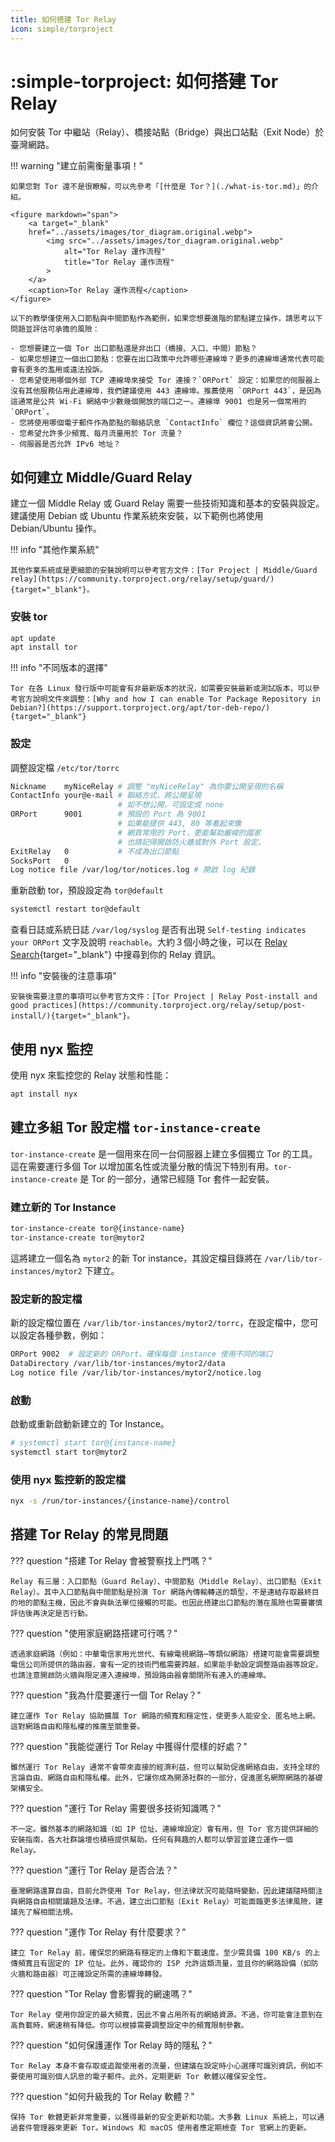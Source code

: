 ```yaml
---
title: 如何搭建 Tor Relay
icon: simple/torproject
---
```


# :simple-torproject: 如何搭建 Tor Relay

如何安裝 Tor 中繼站（Relay）、橋接站點（Bridge）與出口站點（Exit Node）於臺灣網路。

!!! warning "建立前需衡量事項！"

    如果您對 Tor 還不是很瞭解，可以先參考「[什麼是 Tor？](./what-is-tor.md)」的介紹。

    <figure markdown="span">
        <a target="_blank"
        href="../assets/images/tor_diagram.original.webp">
            <img src="../assets/images/tor_diagram.original.webp"
                alt="Tor Relay 運作流程"
                title="Tor Relay 運作流程"
            >
        </a>
        <caption>Tor Relay 運作流程</caption>
    </figure>

    以下的教學僅使用入口節點與中間節點作為範例，如果您想要進階的節點建立操作，請思考以下問題並評估可承擔的風險：

    - 您想要建立一個 Tor 出口節點還是非出口（橋接、入口、中間）節點？
    - 如果您想建立一個出口節點：您要在出口政策中允許哪些連線埠？更多的連線埠通常代表可能會有更多的濫用或違法投訴。
    - 您希望使用哪個外部 TCP 連線埠來接受 Tor 連接？`ORPort` 設定：如果您的伺服器上沒有其他服務佔用此連線埠，我們建議使用 443 連線埠。推薦使用 `ORPort 443`，是因為這通常是公共 Wi-Fi 網絡中少數幾個開放的端口之一。連線埠 9001 也是另一個常用的 `ORPort`。
    - 您將使用哪個電子郵件作為節點的聯絡訊息 `ContactInfo` 欄位？這個資訊將會公開。
    - 您希望允許多少頻寬、每月流量用於 Tor 流量？
    - 伺服器是否允許 IPv6 地址？

## 如何建立 Middle/Guard Relay

建立一個 Middle Relay 或 Guard Relay 需要一些技術知識和基本的安裝與設定。建議使用 Debian 或 Ubuntu 作業系統來安裝，以下範例也將使用 Debian/Ubuntu 操作。

!!! info "其他作業系統"

    其他作業系統或是更細節的安裝說明可以參考官方文件：[Tor Project | Middle/Guard relay](https://community.torproject.org/relay/setup/guard/){target="_blank"}。

### 安裝 tor

```bash
apt update
apt install tor
```

!!! info "不同版本的選擇"

    Tor 在各 Linux 發行版中可能會有非最新版本的狀況，如需要安裝最新或測試版本，可以參考官方說明文件來調整：[Why and how I can enable Tor Package Repository in Debian?](https://support.torproject.org/apt/tor-deb-repo/){target="_blank"}

### 設定

調整設定檔 `/etc/tor/torrc`

```bash
Nickname    myNiceRelay # 調整 "myNiceRelay" 為你要公開呈現的名稱
ContactInfo your@e-mail # 聯絡方式，將公開呈現
                        # 如不想公開，可設定成 none
ORPort      9001        # 預設的 Port 為 9001
                        # 如果能提供 443, 80 等看起來像
                        # 網頁常用的 Port，更能幫助嚴峻的國家
                        # 也請記得開啟防火牆或對外 Port 設定。
ExitRelay   0           # 不成為出口節點
SocksPort   0
Log notice file /var/log/tor/notices.log # 開啟 log 紀錄
```

重新啟動 tor，預設設定為 `tor@default`

```bash
systemctl restart tor@default
```

查看日誌或系統日誌 `/var/log/syslog` 是否有出現 `Self-testing indicates your ORPort` 文字及說明 `reachable`。大約３個小時之後，可以在 [Relay Search](https://metrics.torproject.org/rs.html){target="_blank"} 中搜尋到你的 Relay 資訊。

!!! info "安裝後的注意事項"

    安裝後需要注意的事項可以參考官方文件：[Tor Project | Relay Post-install and good practices](https://community.torproject.org/relay/setup/post-install/){target="_blank"}。

## 使用 nyx 監控

使用 nyx 來監控您的 Relay 狀態和性能：

```bash
apt install nyx
```

## 建立多組 Tor 設定檔 `tor-instance-create`

`tor-instance-create` 是一個用來在同一台伺服器上建立多個獨立 Tor 的工具。這在需要運行多個 Tor 以增加匿名性或流量分散的情況下特別有用。`tor-instance-create` 是 Tor 的一部分，通常已經隨 Tor 套件一起安裝。

### 建立新的 Tor Instance

```bash
tor-instance-create tor@{instance-name}
tor-instance-create tor@mytor2
```

這將建立一個名為 `mytor2` 的新 Tor instance，其設定檔目錄將在 `/var/lib/tor-instances/mytor2` 下建立。

### 設定新的設定檔

新的設定檔位置在 `/var/lib/tor-instances/mytor2/torrc`，在設定檔中，您可以設定各種參數，例如：

```bash
ORPort 9002  # 設定新的 ORPort，確保每個 instance 使用不同的端口
DataDirectory /var/lib/tor-instances/mytor2/data
Log notice file /var/lib/tor-instances/mytor2/notice.log
```

### 啟動

啟動或重新啟動新建立的 Tor Instance。

```bash
# systemctl start tor@{instance-name}
systemctl start tor@mytor2
```

### 使用 nyx 監控新的設定檔

```bash
nyx -s /run/tor-instances/{instance-name}/control
```

## 搭建 Tor Relay 的常見問題

??? question "搭建 Tor Relay 會被警察找上門嗎？"

    Relay 有三層：入口節點（Guard Relay）、中間節點（Middle Relay）、出口節點（Exit Relay）。其中入口節點與中間節點是扮演 Tor 網路內傳輸轉送的類型，不是連結存取最終目的地的節點主機，因此不會與執法單位接觸的可能。也因此搭建出口節點的潛在風險也需要審慎評估後再決定是否行動。

??? question "使用家庭網路搭建可行嗎？"

    透過家庭網路（例如：中華電信家用光世代、有線電視網路⋯等類似網路）搭建可能會需要調整電信公司所提供的路由器，會有一定的技術門檻需要跨越，如果能手動設定調整路由器等設定，也請注意開啟防火牆與限定連入連線埠，預設路由器會關閉所有連入的連線埠。

??? question "我為什麼要運行一個 Tor Relay？"

    建立運作 Tor Relay 協助擴展 Tor 網路的頻寬和穩定性，使更多人能安全、匿名地上網。這對網路自由和隱私權的推廣至關重要。

??? question "我能從運行 Tor Relay 中獲得什麼樣的好處？"

    雖然運行 Tor Relay 通常不會帶來直接的經濟利益，但可以幫助促進網絡自由，支持全球的言論自由、網路自由和隱私權。此外，它讓你成為開源社群的一部分，促進匿名網際網路的基礎架構安全。

??? question "運行 Tor Relay 需要很多技術知識嗎？"

    不一定。雖然基本的網路知識（如 IP 位址、連線埠設定）會有用，但 Tor 官方提供詳細的安裝指南，各大社群論壇也積極提供幫助。任何有興趣的人都可以學習並建立運作一個 Relay。

??? question "運行 Tor Relay 是否合法？"

    臺灣網路還算自由，目前允許使用 Tor Relay，但法律狀況可能隨時變動，因此建議隨時關注與網路自由相關議題及法律。不過，建立出口節點（Exit Relay）可能面臨更多法律風險，建議先了解相關法規。

??? question "運作 Tor Relay 有什麼要求？"

    建立 Tor Relay 前，確保您的網路有穩定的上傳和下載速度。至少需具備 100 KB/s 的上傳頻寬且有固定的 IP 位址。此外，確認你的 ISP 允許這類流量，並且你的網路設備（如防火牆和路由器）可正確設定所需的連線埠轉發。

??? question "Tor Relay 會影響我的網速嗎？"

    Tor Relay 使用你設定的最大頻寬，因此不會占用所有的網絡資源。不過，你可能會注意到在高負載時，網速稍有降低。你可以根據需要調整設定中的頻寬限制參數。

??? question "如何保護運作 Tor Relay 時的隱私？"

    Tor Relay 本身不會存取或追蹤使用者的流量，但建議在設定時小心選擇可識別資訊，例如不要使用可識別個人訊息的電子郵件。此外，定期更新 Tor 軟體以確保安全性。

??? question "如何升級我的 Tor Relay 軟體？"

    保持 Tor 軟體更新非常重要，以獲得最新的安全更新和功能。大多數 Linux 系統上，可以通過套件管理器來更新 Tor。Windows 和 macOS 使用者應定期檢查 Tor 官網上的更新。
